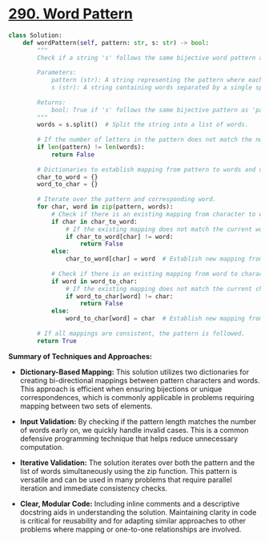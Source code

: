 # [290. Word Pattern](https://leetcode.com/problems/word-pattern/description/)

```python
class Solution:
    def wordPattern(self, pattern: str, s: str) -> bool:
        """
        Check if a string 's' follows the same bijective word pattern as given in 'pattern'.
        
        Parameters:
            pattern (str): A string representing the pattern where each character corresponds to a unique word.
            s (str): A string containing words separated by a single space.
        
        Returns:
            bool: True if 's' follows the same bijective pattern as 'pattern', False otherwise.
        """
        words = s.split()  # Split the string into a list of words.
        
        # If the number of letters in the pattern does not match the number of words, return False.
        if len(pattern) != len(words):
            return False
        
        # Dictionaries to establish mapping from pattern to words and vice versa.
        char_to_word = {}
        word_to_char = {}
        
        # Iterate over the pattern and corresponding word.
        for char, word in zip(pattern, words):
            # Check if there is an existing mapping from character to word.
            if char in char_to_word:
                # If the existing mapping does not match the current word, return False.
                if char_to_word[char] != word:
                    return False
            else:
                char_to_word[char] = word  # Establish new mapping from character to word.
                
            # Check if there is an existing mapping from word to character.
            if word in word_to_char:
                # If the existing mapping does not match the current character, return False.
                if word_to_char[word] != char:
                    return False
            else:
                word_to_char[word] = char  # Establish new mapping from word to character.
        
        # If all mappings are consistent, the pattern is followed.
        return True
```

**Summary of Techniques and Approaches:**

- **Dictionary-Based Mapping:** This solution utilizes two dictionaries for creating bi-directional mappings between pattern characters and words. This approach is efficient when ensuring bijections or unique correspondences, which is commonly applicable in problems requiring mapping between two sets of elements.

- **Input Validation:** By checking if the pattern length matches the number of words early on, we quickly handle invalid cases. This is a common defensive programming technique that helps reduce unnecessary computation.

- **Iterative Validation:** The solution iterates over both the pattern and the list of words simultaneously using the zip function. This pattern is versatile and can be used in many problems that require parallel iteration and immediate consistency checks.

- **Clear, Modular Code:** Including inline comments and a descriptive docstring aids in understanding the solution. Maintaining clarity in code is critical for reusability and for adapting similar approaches to other problems where mapping or one-to-one relationships are involved.